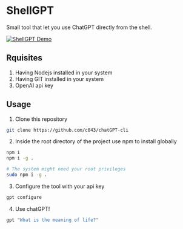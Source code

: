 # ShellGPT

Small tool that let you use ChatGPT directly from the shell.

[![ShellGPT Demo](https://img.youtube.com/vi/_zSZy0t-5gk/0.jpg)](https://www.youtube.com/watch?v=_zSZy0t-5gk)

## Rquisites
1. Having Nodejs installed in your system
2. Having GIT installed in your system
3. OpenAI api key

## Usage
1. Clone this repository
```bash
git clone https://github.com/c043/chatGPT-cli
```
2. Inside the root directory of the project use npm to install globally
```bash
npm i
npm i -g .

# The system might need your root privileges
sudo npm i -g .
```
3. Configure the tool with your api key
```bash
gpt configure
```
4. Use chatGPT!
```bash
gpt "What is the meaning of life?"
```
